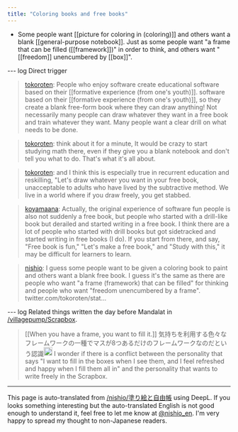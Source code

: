 ```yaml
---
title: "Coloring books and free books"
---
```


- Some people want [[picture for coloring in (coloring)]] and others want a blank [[general-purpose notebook]].
Just as some people want "a frame that can be filled ([[framework]])" in order to think, and others want "[[freedom]] unencumbered by [[box]]".

--- log Direct trigger
> [tokoroten](https://twitter.com/tokoroten/status/1464671413986422788): People who enjoy software create educational software based on their [[formative experience (from one's youth)]]. software based on their [[formative experience (from one's youth)]], so they create a blank free-form book where they can draw anything!
> Not necessarily many people can draw whatever they want in a free book and train whatever they want.
> Many people want a clear drill on what needs to be done.

> [tokoroten](https://twitter.com/tokoroten/status/1464672350364856320): think about it for a minute,
> It would be crazy to start studying math there, even if they give you a blank notebook and don't tell you what to do.
> That's what it's all about.

> [tokoroten](https://twitter.com/tokoroten/status/1464676931903766538): and I think this is especially true in recurrent education and reskilling,
> "Let's draw whatever you want in your free book,
> unacceptable to adults who have lived by the subtractive method.
> We live in a world where if you draw freely, you get stabbed.

> [koyamaana](https://twitter.com/koyamaana/status/1464751517626339335): Actually, the original experience of software fun people is also not suddenly a free book, but people who started with a drill-like book but derailed and started writing in a free book. I think there are a lot of people who started with drill books but got sidetracked and started writing in free books (I do).
> If you start from there, and say, "Free book is fun," "Let's make a free book," and "Study with this," it may be difficult for learners to learn.

> [nishio](https://twitter.com/nishio/status/1464769158021718020): I guess some people want to be given a coloring book to paint and others want a blank free book.
> I guess it's the same as there are people who want "a frame (framework) that can be filled" for thinking and people who want "freedom unencumbered by a frame". twitter.com/tokoroten/stat...

--- log Related things written the day before
Mandalat in [/villagepump/Scrapbox](https://scrapbox.io/villagepump/Scrapbox).
>  [[When you have a frame, you want to fill it.]] 気持ちを利用する色々なフレームワークの一種でマスが8つあるだけのフレームワークなのだという認識<img src='https://scrapbox.io/api/pages/nishio-en/nishio/icon' alt='nishio.icon' height="19.5"/>
> I wonder if there is a conflict between the personality that says "I want to fill in the boxes when I see them, and I feel refreshed and happy when I fill them all in" and the personality that wants to write freely in the Scrapbox.

---
This page is auto-translated from [/nishio/塗り絵と自由帳](https://scrapbox.io/nishio/塗り絵と自由帳) using DeepL. If you looks something interesting but the auto-translated English is not good enough to understand it, feel free to let me know at [@nishio_en](https://twitter.com/nishio_en). I'm very happy to spread my thought to non-Japanese readers.